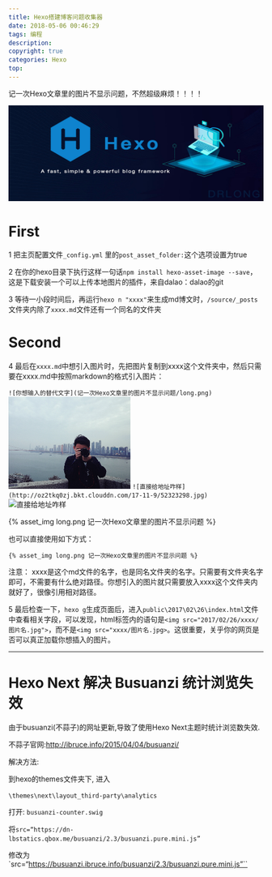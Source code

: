 ```yaml
---
title: Hexo搭建博客问题收集器
date: 2018-05-06 00:46:29
tags: 编程
description: 
copyright: true
categories: Hexo
top:
---
```

记一次Hexo文章里的图片不显示问题，不然超级麻烦！！！！

![js](https://raw.githubusercontent.com/Duanruilong/phone_drl/master/image/blog/hexo_d.png)

<!-- more -->
# First
1 把主页配置文件`_config.yml` 里的`post_asset_folder:`这个选项设置为true

2 在你的hexo目录下执行这样一句话`npm install hexo-asset-image --save`，这是下载安装一个可以上传本地图片的插件，来自dalao：dalao的git

3 等待一小段时间后，再运行`hexo n "xxxx"`来生成md博文时，`/source/_posts`文件夹内除了`xxxx.md`文件还有一个同名的文件夹

# Second
4 最后在`xxxx.md`中想引入图片时，先把图片复制到xxxx这个文件夹中，然后只需要在xxxx.md中按照markdown的格式引入图片：

`![你想输入的替代文字](记一次Hexo文章里的图片不显示问题/long.png)`
![你想输入的替代文字](记一次Hexo文章里的图片不显示问题/long.png)
`![直接给地址咋样](http://oz2tkq0zj.bkt.clouddn.com/17-11-9/52323298.jpg)`
![直接给地址咋样](http://oz2tkq0zj.bkt.clouddn.com/17-11-9/52323298.jpg)


{% asset_img long.png 记一次Hexo文章里的图片不显示问题 %}

也可以直接使用如下方式：
```hash
{% asset_img long.png 记一次Hexo文章里的图片不显示问题 %}
```
注意： xxxx是这个md文件的名字，也是同名文件夹的名字。只需要有文件夹名字即可，不需要有什么绝对路径。你想引入的图片就只需要放入xxxx这个文件夹内就好了，很像引用相对路径。

5 最后检查一下，`hexo g`生成页面后，进入`public\2017\02\26\index.html`文件中查看相关字段，可以发现，html标签内的语句是`<img src="2017/02/26/xxxx/图片名.jpg">`，而不是`<img src="xxxx/图片名.jpg>`。这很重要，关乎你的网页是否可以真正加载你想插入的图片。


***

# Hexo Next 解决 Busuanzi 统计浏览失效

由于busuanzi(不蒜子)的网址更新,导致了使用Hexo Next主题时统计浏览数失效.

不蒜子官网:http://ibruce.info/2015/04/04/busuanzi/

解决方法:

到hexo的themes文件夹下, 进入

`\themes\next\layout_third-party\analytics`

打开: `busuanzi-counter.swig`

将`src=“https://dn-lbstatics.qbox.me/busuanzi/2.3/busuanzi.pure.mini.js”`

修改为`src=“https://busuanzi.ibruce.info/busuanzi/2.3/busuanzi.pure.mini.js”``


